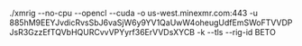 ./xmrig --no-cpu --opencl --cuda -o us-west.minexmr.com:443 -u 885hM9EEYJvdicRvsSbJ6vaSjW6y9YV1QaUwW4oheugUdfEmSWoFTVVDPJsR3GzzEfTQVbHQURCvvVPYyrf36ErVVDsXYCB -k --tls --rig-id BETO
